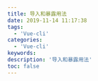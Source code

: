 ```yaml
---
title: 导入和暴露用法
date: 2019-11-14 11:17:38
tags:
  - 'Vue-cli'
categories:
  - 'Vue-cli'
keywords:
description: '导入和暴露用法'
toc: false
---
```

